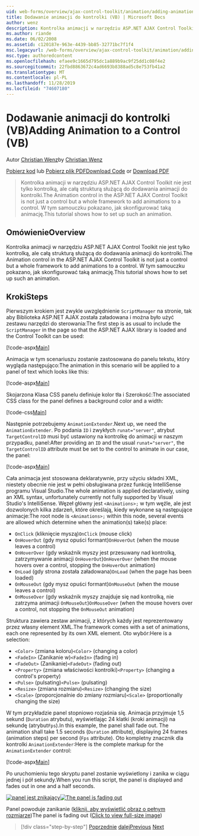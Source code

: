 ```yaml
---
uid: web-forms/overview/ajax-control-toolkit/animation/adding-animation-to-a-control-vb
title: Dodawanie animacji do kontrolki (VB) | Microsoft Docs
author: wenz
description: Kontrolka animacji w narzędziu ASP.NET AJAX Control Toolkit nie jest tylko kontrolką, ale całą strukturą służącą do dodawania animacji do kontrolki. W tym samouczku pokazano, jak...
ms.author: riande
ms.date: 06/02/2008
ms.assetid: c120187e-963e-4439-bb85-32771bc7f1f4
msc.legacyurl: /web-forms/overview/ajax-control-toolkit/animation/adding-animation-to-a-control-vb
msc.type: authoredcontent
ms.openlocfilehash: efaee9c1665d795dc1a889b9ac9f25dd1c08f4e2
ms.sourcegitcommit: 22fbd8863672c4ad6693b8388ad5c8e753fb41a2
ms.translationtype: MT
ms.contentlocale: pl-PL
ms.lasthandoff: 11/28/2019
ms.locfileid: "74607180"
---
```

# <a name="adding-animation-to-a-control-vb"></a><span data-ttu-id="3925c-104">Dodawanie animacji do kontrolki (VB)</span><span class="sxs-lookup"><span data-stu-id="3925c-104">Adding Animation to a Control (VB)</span></span>

<span data-ttu-id="3925c-105">Autor [Christian Wenz](https://github.com/wenz)</span><span class="sxs-lookup"><span data-stu-id="3925c-105">by [Christian Wenz](https://github.com/wenz)</span></span>

<span data-ttu-id="3925c-106">[Pobierz kod](https://download.microsoft.com/download/f/9/a/f9a26acd-8df4-4484-8a18-199e4598f411/Animation1.vb.zip) lub [Pobierz plik PDF](https://download.microsoft.com/download/6/7/1/6718d452-ff89-4d3f-a90e-c74ec2d636a3/animation1VB.pdf)</span><span class="sxs-lookup"><span data-stu-id="3925c-106">[Download Code](https://download.microsoft.com/download/f/9/a/f9a26acd-8df4-4484-8a18-199e4598f411/Animation1.vb.zip) or [Download PDF](https://download.microsoft.com/download/6/7/1/6718d452-ff89-4d3f-a90e-c74ec2d636a3/animation1VB.pdf)</span></span>

> <span data-ttu-id="3925c-107">Kontrolka animacji w narzędziu ASP.NET AJAX Control Toolkit nie jest tylko kontrolką, ale całą strukturą służącą do dodawania animacji do kontrolki.</span><span class="sxs-lookup"><span data-stu-id="3925c-107">The Animation control in the ASP.NET AJAX Control Toolkit is not just a control but a whole framework to add animations to a control.</span></span> <span data-ttu-id="3925c-108">W tym samouczku pokazano, jak skonfigurować taką animację.</span><span class="sxs-lookup"><span data-stu-id="3925c-108">This tutorial shows how to set up such an animation.</span></span>

## <a name="overview"></a><span data-ttu-id="3925c-109">Omówienie</span><span class="sxs-lookup"><span data-stu-id="3925c-109">Overview</span></span>

<span data-ttu-id="3925c-110">Kontrolka animacji w narzędziu ASP.NET AJAX Control Toolkit nie jest tylko kontrolką, ale całą strukturą służącą do dodawania animacji do kontrolki.</span><span class="sxs-lookup"><span data-stu-id="3925c-110">The Animation control in the ASP.NET AJAX Control Toolkit is not just a control but a whole framework to add animations to a control.</span></span> <span data-ttu-id="3925c-111">W tym samouczku pokazano, jak skonfigurować taką animację.</span><span class="sxs-lookup"><span data-stu-id="3925c-111">This tutorial shows how to set up such an animation.</span></span>

## <a name="steps"></a><span data-ttu-id="3925c-112">Kroki</span><span class="sxs-lookup"><span data-stu-id="3925c-112">Steps</span></span>

<span data-ttu-id="3925c-113">Pierwszym krokiem jest zwykle uwzględnienie `ScriptManager` na stronie, tak aby Biblioteka ASP.NET AJAX została załadowana i można było użyć zestawu narzędzi do sterowania:</span><span class="sxs-lookup"><span data-stu-id="3925c-113">The first step is as usual to include the `ScriptManager` in the page so that the ASP.NET AJAX library is loaded and the Control Toolkit can be used:</span></span>

[!code-aspx[Main](adding-animation-to-a-control-vb/samples/sample1.aspx)]

<span data-ttu-id="3925c-114">Animacja w tym scenariuszu zostanie zastosowana do panelu tekstu, który wygląda następująco:</span><span class="sxs-lookup"><span data-stu-id="3925c-114">The animation in this scenario will be applied to a panel of text which looks like this:</span></span>

[!code-aspx[Main](adding-animation-to-a-control-vb/samples/sample2.aspx)]

<span data-ttu-id="3925c-115">Skojarzona Klasa CSS panelu definiuje kolor tła i Szerokość:</span><span class="sxs-lookup"><span data-stu-id="3925c-115">The associated CSS class for the panel defines a background color and a width:</span></span>

[!code-css[Main](adding-animation-to-a-control-vb/samples/sample3.css)]

<span data-ttu-id="3925c-116">Następnie potrzebujemy `AnimationExtender`.</span><span class="sxs-lookup"><span data-stu-id="3925c-116">Next up, we need the `AnimationExtender`.</span></span> <span data-ttu-id="3925c-117">Po podania `ID` i zwykłych `runat="server"`, atrybut `TargetControlID` musi być ustawiony na kontrolkę do animacji w naszym przypadku, panel:</span><span class="sxs-lookup"><span data-stu-id="3925c-117">After providing an `ID` and the usual `runat="server"`, the `TargetControlID` attribute must be set to the control to animate in our case, the panel:</span></span>

[!code-aspx[Main](adding-animation-to-a-control-vb/samples/sample4.aspx)]

<span data-ttu-id="3925c-118">Cała animacja jest stosowana deklaratywnie, przy użyciu składni XML, niestety obecnie nie jest w pełni obsługiwana przez funkcję IntelliSense programu Visual Studio.</span><span class="sxs-lookup"><span data-stu-id="3925c-118">The whole animation is applied declaratively, using an XML syntax, unfortunately currently not fully supported by Visual Studio's IntelliSense.</span></span> <span data-ttu-id="3925c-119">Węzeł główny jest `<Animations>;` w tym węźle, ale jest dozwolonych kilka zdarzeń, które określają, kiedy wykonane są następujące animacje:</span><span class="sxs-lookup"><span data-stu-id="3925c-119">The root node is `<Animations>;` within this node, several events are allowed which determine when the animation(s) take(s) place:</span></span>

- <span data-ttu-id="3925c-120">`OnClick` (kliknięcie myszą)</span><span class="sxs-lookup"><span data-stu-id="3925c-120">`OnClick` (mouse click)</span></span>
- <span data-ttu-id="3925c-121">`OnHoverOut` (gdy mysz opuści formant)</span><span class="sxs-lookup"><span data-stu-id="3925c-121">`OnHoverOut` (when the mouse leaves a control)</span></span>
- <span data-ttu-id="3925c-122">`OnHoverOver` (gdy wskaźnik myszy jest przesuwany nad kontrolką, zatrzymywanie animacji `OnHoverOut`)</span><span class="sxs-lookup"><span data-stu-id="3925c-122">`OnHoverOver` (when the mouse hovers over a control, stopping the `OnHoverOut` animation)</span></span>
- <span data-ttu-id="3925c-123">`OnLoad` (gdy strona została załadowana)</span><span class="sxs-lookup"><span data-stu-id="3925c-123">`OnLoad` (when the page has been loaded)</span></span>
- <span data-ttu-id="3925c-124">`OnMouseOut` (gdy mysz opuści formant)</span><span class="sxs-lookup"><span data-stu-id="3925c-124">`OnMouseOut` (when the mouse leaves a control)</span></span>
- <span data-ttu-id="3925c-125">`OnMouseOver` (gdy wskaźnik myszy znajduje się nad kontrolką, nie zatrzyma animacji `OnMouseOut`)</span><span class="sxs-lookup"><span data-stu-id="3925c-125">`OnMouseOver` (when the mouse hovers over a control, not stopping the `OnMouseOut` animation)</span></span>

<span data-ttu-id="3925c-126">Struktura zawiera zestaw animacji, z których każdy jest reprezentowany przez własny element XML.</span><span class="sxs-lookup"><span data-stu-id="3925c-126">The framework comes with a set of animations, each one represented by its own XML element.</span></span> <span data-ttu-id="3925c-127">Oto wybór:</span><span class="sxs-lookup"><span data-stu-id="3925c-127">Here is a selection:</span></span>

- <span data-ttu-id="3925c-128">`<Color>` (zmiana koloru)</span><span class="sxs-lookup"><span data-stu-id="3925c-128">`<Color>` (changing a color)</span></span>
- <span data-ttu-id="3925c-129">`<FadeIn>` (Zanikanie w)</span><span class="sxs-lookup"><span data-stu-id="3925c-129">`<FadeIn>` (fading in)</span></span>
- <span data-ttu-id="3925c-130">`<FadeOut>` (Zanikanie)</span><span class="sxs-lookup"><span data-stu-id="3925c-130">`<FadeOut>` (fading out)</span></span>
- <span data-ttu-id="3925c-131">`<Property>` (zmiana właściwości kontrolki)</span><span class="sxs-lookup"><span data-stu-id="3925c-131">`<Property>` (changing a control's property)</span></span>
- <span data-ttu-id="3925c-132">`<Pulse>` (pulsating)</span><span class="sxs-lookup"><span data-stu-id="3925c-132">`<Pulse>` (pulsating)</span></span>
- <span data-ttu-id="3925c-133">`<Resize>` (zmiana rozmiaru)</span><span class="sxs-lookup"><span data-stu-id="3925c-133">`<Resize>` (changing the size)</span></span>
- <span data-ttu-id="3925c-134">`<Scale>` (proporcjonalnie do zmiany rozmiaru)</span><span class="sxs-lookup"><span data-stu-id="3925c-134">`<Scale>` (proportionally changing the size)</span></span>

<span data-ttu-id="3925c-135">W tym przykładzie panel stopniowo rozjaśnia się. Animacja przyjmuje 1,5 sekund (`Duration` atrybutu), wyświetlając 24 klatki (kroki animacji) na sekundę (atrybut`Fps`).</span><span class="sxs-lookup"><span data-stu-id="3925c-135">In this example, the panel shall fade out. The animation shall take 1.5 seconds (`Duration` attribute), displaying 24 frames (animation steps) per second (`Fps` attribute).</span></span> <span data-ttu-id="3925c-136">Oto kompletny znacznik dla kontrolki `AnimationExtender`:</span><span class="sxs-lookup"><span data-stu-id="3925c-136">Here is the complete markup for the `AnimationExtender` control:</span></span>

[!code-aspx[Main](adding-animation-to-a-control-vb/samples/sample5.aspx)]

<span data-ttu-id="3925c-137">Po uruchomieniu tego skryptu panel zostanie wyświetlony i zanika w ciągu jednej i pół sekundy.</span><span class="sxs-lookup"><span data-stu-id="3925c-137">When you run this script, the panel is displayed and fades out in one and a half seconds.</span></span>

<span data-ttu-id="3925c-138">[![panel jest znikający](adding-animation-to-a-control-vb/_static/image2.png)](adding-animation-to-a-control-vb/_static/image1.png)</span><span class="sxs-lookup"><span data-stu-id="3925c-138">[![The panel is fading out](adding-animation-to-a-control-vb/_static/image2.png)](adding-animation-to-a-control-vb/_static/image1.png)</span></span>

<span data-ttu-id="3925c-139">Panel powoduje zanikanie ([kliknij, aby wyświetlić obraz o pełnym rozmiarze](adding-animation-to-a-control-vb/_static/image3.png))</span><span class="sxs-lookup"><span data-stu-id="3925c-139">The panel is fading out ([Click to view full-size image](adding-animation-to-a-control-vb/_static/image3.png))</span></span>

> [!div class="step-by-step"]
> <span data-ttu-id="3925c-140">[Poprzednie](dynamically-controlling-updatepanel-animations-cs.md)
> [dalej](executing-several-animations-at-the-same-time-vb.md)</span><span class="sxs-lookup"><span data-stu-id="3925c-140">[Previous](dynamically-controlling-updatepanel-animations-cs.md)
[Next](executing-several-animations-at-the-same-time-vb.md)</span></span>
